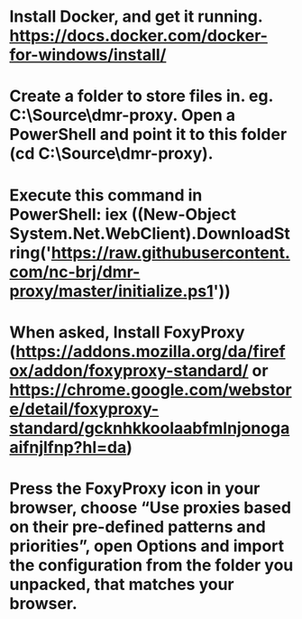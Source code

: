 #	Install Docker, and get it running. https://docs.docker.com/docker-for-windows/install/ 
#	Create a folder to store files in. eg. C:\Source\dmr-proxy. Open a PowerShell and point it to this folder (cd C:\Source\dmr-proxy).
#	Execute this command in PowerShell:  iex ((New-Object System.Net.WebClient).DownloadString('https://raw.githubusercontent.com/nc-brj/dmr-proxy/master/initialize.ps1'))
#	When asked, Install FoxyProxy (https://addons.mozilla.org/da/firefox/addon/foxyproxy-standard/ or https://chrome.google.com/webstore/detail/foxyproxy-standard/gcknhkkoolaabfmlnjonogaaifnjlfnp?hl=da) 
#	Press the FoxyProxy icon in your browser, choose “Use proxies based on their pre-defined patterns and priorities”, open Options and import the configuration from the folder you unpacked, that matches your browser.
